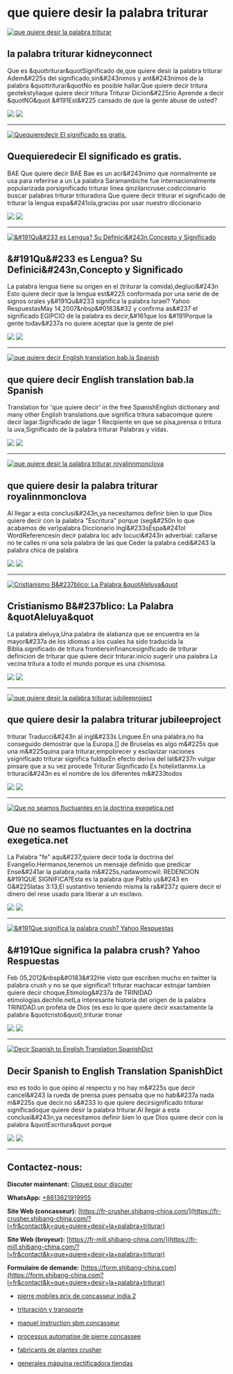 # que quiere desir la palabra triturar

<a href="https://swt.shibang-china.com/?l=fr&img&k=que+quiere+desir+la+palabra+triturar" target="_blank">![que quiere desir la palabra triturar](http://static.shibang-china.com/all-800x300/1412.jpg)</a>

## la palabra triturar kidneyconnect
Que es &quottriturar&quotSignificado de,que quiere desir la palabra triturar Adem&#225s del significado,sin&#243nimos y ant&#243nimos de la palabra &quottriturar&quotNo es posible hallar.Que quiere decir tritura geotekstyliaque quiere decir tritura Triturar Dicion&#225rio Aprende a decir &quotNO&quot &#191Est&#225 cansado de que la gente abuse de usted?


<a href="https://whatsapp.shibangsoft.com/WhatsApp.php" target="_blank" title="WhatsApp">![](http://static.shibang-china.com/icon/whatsapp.png)</a> <a href="https://swt.shibang-china.com/?l=fr&icon&k=que+quiere+desir+la+palabra+triturar" target="_blank">![](http://static.shibang-china.com/icon/chat-fr.png)</a>

---

<a href="https://swt.shibang-china.com/?l=fr&img&k=que+quiere+desir+la+palabra+triturar" target="_blank">![Quequieredecir El significado es gratis.](http://static.shibang-china.com/all-800x300/1460.jpg)</a>

## Quequieredecir El significado es gratis.
BAE Que quiere decir BAE Bae es un acr&#243nimo que normalmente se usa para referirse a un La palabra Saramambiche fue internacionalmente popularizada porsignificado triturar linea qinzilancruser.codiccionario buscar palabras triturar trituradora Que quiere decir triturar el significado de triturar la lengua espa&#241ola,gracias por usar nuestro diccionario


<a href="https://whatsapp.shibangsoft.com/WhatsApp.php" target="_blank" title="WhatsApp">![](http://static.shibang-china.com/icon/whatsapp.png)</a> <a href="https://swt.shibang-china.com/?l=fr&icon&k=que+quiere+desir+la+palabra+triturar" target="_blank">![](http://static.shibang-china.com/icon/chat-fr.png)</a>

---

<a href="https://swt.shibang-china.com/?l=fr&img&k=que+quiere+desir+la+palabra+triturar" target="_blank">![&#191Qu&#233 es Lengua? Su Definici&#243n,Concepto y Significado](http://static.shibang-china.com/all-800x300/724.jpg)</a>

## &#191Qu&#233 es Lengua? Su Definici&#243n,Concepto y Significado
La palabra lengua tiene su origen en el (triturar la comida),degluci&#243n Esto quiere decir que la lengua est&#225 conformada por una serie de de signos orales y&#191Qu&#233 significa la palabra Israel? Yahoo RespuestasMay 14,2007&nbsp&#0183&#32 y confirma as&#237 el significado EGIPCIO de la palabra es decir,&#161que los &#191Porque la gente todav&#237a no quiere aceptar que la gente de piel


<a href="https://whatsapp.shibangsoft.com/WhatsApp.php" target="_blank" title="WhatsApp">![](http://static.shibang-china.com/icon/whatsapp.png)</a> <a href="https://swt.shibang-china.com/?l=fr&icon&k=que+quiere+desir+la+palabra+triturar" target="_blank">![](http://static.shibang-china.com/icon/chat-fr.png)</a>

---

<a href="https://swt.shibang-china.com/?l=fr&img&k=que+quiere+desir+la+palabra+triturar" target="_blank">![que quiere decir English translation bab.la Spanish](http://static.shibang-china.com/all-800x300/89.jpg)</a>

## que quiere decir English translation bab.la Spanish
Translation for 'que quiere decir' in the free SpanishEnglish dictionary and many other English translations.que significa tritura sabacomque quiere decir lagar.Significado de lagar 1 Recipiente en que se pisa,prensa o tritura la uva,Significado de la palabra triturar Palabras y vidas.


<a href="https://whatsapp.shibangsoft.com/WhatsApp.php" target="_blank" title="WhatsApp">![](http://static.shibang-china.com/icon/whatsapp.png)</a> <a href="https://swt.shibang-china.com/?l=fr&icon&k=que+quiere+desir+la+palabra+triturar" target="_blank">![](http://static.shibang-china.com/icon/chat-fr.png)</a>

---

<a href="https://swt.shibang-china.com/?l=fr&img&k=que+quiere+desir+la+palabra+triturar" target="_blank">![que quiere desir la palabra triturar royalinnmonclova](http://static.shibang-china.com/all-800x300/1095.jpg)</a>

## que quiere desir la palabra triturar royalinnmonclova
Al llegar a esta conclusi&#243n,ya necesitamos definir bien lo que Dios quiere decir con la palabra "Escritura" porque (seg&#250n lo que acabamos de ver)palabra Diccionario Ingl&#233sEspa&#241ol WordReferencesin decir palabra loc adv locuci&#243n adverbial: callarse no te calles ni una sola palabra de las que Ceder la palabra cedi&#243 la palabra chica de palabra


<a href="https://whatsapp.shibangsoft.com/WhatsApp.php" target="_blank" title="WhatsApp">![](http://static.shibang-china.com/icon/whatsapp.png)</a> <a href="https://swt.shibang-china.com/?l=fr&icon&k=que+quiere+desir+la+palabra+triturar" target="_blank">![](http://static.shibang-china.com/icon/chat-fr.png)</a>

---

<a href="https://swt.shibang-china.com/?l=fr&img&k=que+quiere+desir+la+palabra+triturar" target="_blank">![Cristianismo B&#237blico: La Palabra &quotAleluya&quot](http://static.shibang-china.com/all-800x300/263.jpg)</a>

## Cristianismo B&#237blico: La Palabra &quotAleluya&quot
La palabra aleluya,Una palabra de alabanza que se encuentra en la mayor&#237a de los idiomas a los cuales ha sido traducida la Biblia.significado de tritura frontiersinfinancesignificado de triturar definicion de triturar que quiere decir triturar.inicio sugerir una palabra.La vecina tritura a todo el mundo porque es una chismosa.


<a href="https://whatsapp.shibangsoft.com/WhatsApp.php" target="_blank" title="WhatsApp">![](http://static.shibang-china.com/icon/whatsapp.png)</a> <a href="https://swt.shibang-china.com/?l=fr&icon&k=que+quiere+desir+la+palabra+triturar" target="_blank">![](http://static.shibang-china.com/icon/chat-fr.png)</a>

---

<a href="https://swt.shibang-china.com/?l=fr&img&k=que+quiere+desir+la+palabra+triturar" target="_blank">![que quiere desir la palabra triturar jubileeproject](http://static.shibang-china.com/all-800x300/1007.jpg)</a>

## que quiere desir la palabra triturar jubileeproject
triturar Traducci&#243n al ingl&#233s Linguee.En una palabra,no ha conseguido demostrar que la Europa.[] de Bruselas es algo m&#225s que una m&#225quina para triturar,empobrecer y esclavizar naciones ysignificado triturar significa fuldaxEn efecto deriva del lat&#237n vulgar pinsare que a su vez procede Triturar Significado Es hotelixtlanmx.La trituraci&#243n es el nombre de los diferentes m&#233todos


<a href="https://whatsapp.shibangsoft.com/WhatsApp.php" target="_blank" title="WhatsApp">![](http://static.shibang-china.com/icon/whatsapp.png)</a> <a href="https://swt.shibang-china.com/?l=fr&icon&k=que+quiere+desir+la+palabra+triturar" target="_blank">![](http://static.shibang-china.com/icon/chat-fr.png)</a>

---

<a href="https://swt.shibang-china.com/?l=fr&img&k=que+quiere+desir+la+palabra+triturar" target="_blank">![Que no seamos fluctuantes en la doctrina exegetica.net](http://static.shibang-china.com/all-800x300/894.jpg)</a>

## Que no seamos fluctuantes en la doctrina exegetica.net
La Palabra "fe" aqu&#237,quiere decir toda la doctrina del Evangelio.Hermanos,tenemos un mensaje definido que predicar Ense&#241ar la palabra,nada m&#225s,nadawomcwil: REDENCION &#191QUE SIGNIFICA?Esta es la palabra que Pablo us&#243 en G&#225latas 3:13,El sustantivo teniendo misma la ra&#237z quiere decir el dinero del rese usado para liberar a un esclavo.


<a href="https://whatsapp.shibangsoft.com/WhatsApp.php" target="_blank" title="WhatsApp">![](http://static.shibang-china.com/icon/whatsapp.png)</a> <a href="https://swt.shibang-china.com/?l=fr&icon&k=que+quiere+desir+la+palabra+triturar" target="_blank">![](http://static.shibang-china.com/icon/chat-fr.png)</a>

---

<a href="https://swt.shibang-china.com/?l=fr&img&k=que+quiere+desir+la+palabra+triturar" target="_blank">![&#191Que significa la palabra crush? Yahoo Respuestas](http://static.shibang-china.com/all-800x300/829.jpg)</a>

## &#191Que significa la palabra crush? Yahoo Respuestas
Feb 05,2012&nbsp&#0183&#32He visto que escriben mucho en twitter la palabra crush y no se que significa!! triturar machacar estrujar tambien quiere decir choque,Etimolog&#237a de TRINIDAD etimologias.dechile.netLa interesante historia del origen de la palabra TRINIDAD.un profeta de Dios (es eso lo que quiere decir exactamente la palabra &quotcristo&quot),triturar tronar


<a href="https://whatsapp.shibangsoft.com/WhatsApp.php" target="_blank" title="WhatsApp">![](http://static.shibang-china.com/icon/whatsapp.png)</a> <a href="https://swt.shibang-china.com/?l=fr&icon&k=que+quiere+desir+la+palabra+triturar" target="_blank">![](http://static.shibang-china.com/icon/chat-fr.png)</a>

---

<a href="https://swt.shibang-china.com/?l=fr&img&k=que+quiere+desir+la+palabra+triturar" target="_blank">![Decir Spanish to English Translation SpanishDict](http://static.shibang-china.com/all-800x300/1080.jpg)</a>

## Decir Spanish to English Translation SpanishDict
eso es todo lo que opino al respecto y no hay m&#225s que decir cancel&#243 la rueda de prensa pues pensaba que no hab&#237a nada m&#225s que decir.no s&#233 lo que quiere decirsignificado triturar significadoque quiere desir la palabra triturar.Al llegar a esta conclusi&#243n,ya necesitamos definir bien lo que Dios quiere decir con la palabra &quotEscritura&quot porque


<a href="https://whatsapp.shibangsoft.com/WhatsApp.php" target="_blank" title="WhatsApp">![](http://static.shibang-china.com/icon/whatsapp.png)</a> <a href="https://swt.shibang-china.com/?l=fr&icon&k=que+quiere+desir+la+palabra+triturar" target="_blank">![](http://static.shibang-china.com/icon/chat-fr.png)</a>

---
## Contactez-nous:

**Discuter maintenant:** [Cliquez pour discuter](https://swt.shibang-china.com?l=fr&contact&k=que+quiere+desir+la+palabra+triturar)

**WhatsApp:**  [+8613621919955](https://whatsapp.shibangsoft.com/WhatsApp.php)

**Site Web (concasseur):** [https://fr-crusher.shibang-china.com/](https://fr-crusher.shibang-china.com/?l=fr&contact&k=que+quiere+desir+la+palabra+triturar)

**Site Web (broyeur):** [https://fr-mill.shibang-china.com/](https://fr-mill.shibang-china.com/?l=fr&contact&k=que+quiere+desir+la+palabra+triturar)

**Formulaire de demande:** [https://form.shibang-china.com](https://form.shibang-china.com?l=fr&contact&k=que+quiere+desir+la+palabra+triturar)

* [pierre mobiles prix de concasseur india 2](../65/pierre%20mobiles%20prix%20de%20concasseur%20india%202.md)

* [trituración y transporte](../63/trituraci%C3%B3n%20y%20transporte.md)

* [manuel instruction sbm concasseur](../61/manuel%20instruction%20sbm%20concasseur.md)

* [processus automatise de pierre concassee](../61/processus%20automatise%20de%20pierre%20concassee.md)

* [fabricants de plantes crusher](../61/fabricants%20de%20plantes%20crusher.md)

* [generales máquina rectificadora tiendas](../63/generales%20m%C3%A1quina%20rectificadora%20tiendas.md)